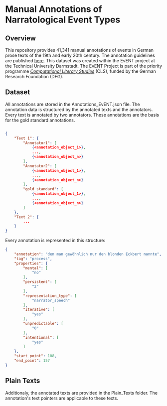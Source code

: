 # Manual Annotations of Narratological Event Types

## Overview

This repository provides 41,341 manual annotations of events in German prose texts of the 19th and early 20th century.
The annotation guidelines are published [here](https://zenodo.org/record/5078175#.Yka12-hBxhE).
This dataset was created within the EvENT project at the Technical University Darmstadt.
The EvENT Project is part of the priority programme [*Computational Literary Studies*](https://dfg-spp-cls.github.io/)
(CLS), funded by the German Research Foundation (DFG).

## Dataset

All annotations are stored in the Annotations_EvENT.json file.
The annotation data is structured by the annotated texts and the annotators.
Every text is annotated by two annotators.
These annotations are the basis for the gold standard annotations.

```json

{
    "Text 1": {
        "Annotator1": [
            {<annotation_object_1>},
            ...,
            {<annotation_object_n>}
        ],
        "Annotator2": [
            {<annotation_object_1>},
            ...,
            {<annotation_object_n>}
        ],
        "gold_standard": [
            {<annotation_object_1>},
            ...,
            {<annotation_object_n>}
        ]
    },
    "Text 2": {
        ...
    }
}
```

Every annotation is represented in this structure:

```json
{
    "annotation": "den man gewöhnlich nur den blonden Eckbert nannte",  # the annotated text span
    "tag": "process",                                                   # the event type classification
    "properties": {                                                     # additional classifications depending on the event type
        "mental": [
            "no"
        ],
        "persistent": [
            "2"
        ],
        "representation_type": [
            "narrator_speech"
        ],
        "iterative": [
            "yes"
        ],
        "unpredictable": [
            "0"
        ],
        "intentional": [
            "yes"
        ]
    },
    "start_point": 108,                                                 # the start pointer in the annotated text
    "end_point": 157                                                    # the end pointer in the annotated text
}
```

## Plain Texts

Additionaly, the annotated texts are provided in the Plain_Texts folder.
The annotation's text pointers are applicable to these texts.
